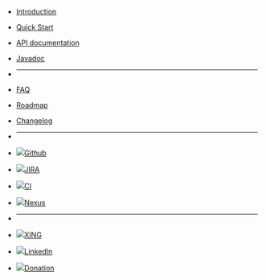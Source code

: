 - [Introduction](/intro)
- [Quick Start](quickstart)
- [API documentation](/api)
- [Javadoc](/javadoc)

- ****

- [FAQ](/faq)
- [Roadmap](/roadmap)
- [Changelog](changelog.md)
<!--- - [![](//icongr.am/feather/code.svg?size=16&color=808080)API documentation](/api) --->
<!--- - [![](//icongr.am/feather/file-text.svg?size=16&color=808080)Javadoc](/javadoc) --->

- ****

- [![](https://icongram.jgog.in/simple/github.svg?color=808080&size=22)Github](https://github.com/mojo2012/spot-framework)
- [![](https://icongram.jgog.in/simple/jira.svg?color=808080&size=22)JIRA](https://JIRA.spot-next.io)
- [![](https://icongram.jgog.in/simple/travisci.svg?color=808080&size=22)CI](https://travis-ci.org/mojo2012/spot-framework/)
- [![](https://icongram.jgog.in/simple/nodejs.svg?color=808080&size=22)Nexus](https://nexus.spot-next.io)

- ****

- [![](https://icongram.jgog.in/simple/xing.svg?color=808080&size=22)XING](https://www.xing.com/profile/Matthias_Fuchs15?sc_o=mxb_p)
- [![](https://icongram.jgog.in/fontawesome/linkedin.svg?color=808080&size=22)LinkedIn](https://www.linkedin.com/in/matthias-fuchs-2aa4563b/)
- [![](https://icongram.jgog.in/simple/paypal.svg?color=808080&size=22)Donation](https://www.paypal.me/mojo2012/10)
